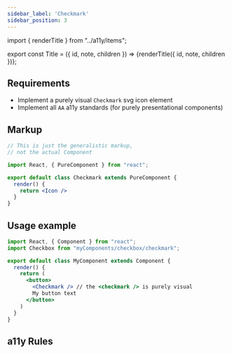 ```yaml
---
sidebar_label: 'Checkmark'
sidebar_position: 3
---
```


import { renderTitle } from "../a11y/items";

export const Title = ({ id, note, children }) => <Fragment>{renderTitle({ id, note, children })}</Fragment>;


## Requirements

*   Implement a purely visual `Checkmark` svg icon element
*   Implement all `AA` a11y standards (for purely presentational components)


## Markup

```jsx
// This is just the generalistic markup,
// not the actual Component

import React, { PureComponent } from "react";

export default class Checkmark extends PureComponent {
  render() {
    return <Icon />
  }
}
```


## Usage example

```jsx
import React, { Component } from "react";
import Checkbox from "myComponents/checkbox/checkmark";

export default class MyComponent extends Component {
  render() {
    return (
      <button>
        <Checkmark /> // the <checkmark /> is purely visual
        My button text
      </button>
    )
  }
}
```


## a11y Rules
